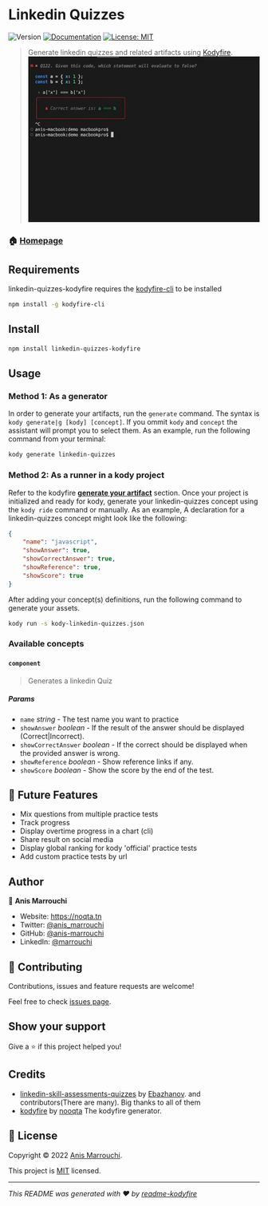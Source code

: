 # Linkedin Quizzes
![Version](https://img.shields.io/badge/version-0.0.18-blue.svg?cacheSeconds=2592000)
[![Documentation](https://img.shields.io/badge/documentation-yes-brightgreen.svg)](https://github.com/nooqta/kodyfire#install-a-kody)
[![License: MIT](https://img.shields.io/badge/License-MIT-yellow.svg)](https://github.com/nooqta/kodyfire/blob/main/LICENSE)

> Generate linkedin quizzes and related artifacts using [Kodyfire](https://github.com/nooqta/kodyfire).
![react-kodyfire demo](assets/linkedin-quizzes-kodyfire.gif)

### 🏠 [Homepage](https://github.com/nooqta/kodyfire)

## Requirements

linkedin-quizzes-kodyfire requires the [kodyfire-cli](https://github.com/nooqta/kodyfire) to be installed

```sh
npm install -g kodyfire-cli
```
## Install

```sh
npm install linkedin-quizzes-kodyfire
```

## Usage

### Method 1: As a generator
In order to generate your artifacts, run the `generate` command. The syntax is `kody generate|g [kody] [concept]`. If you ommit `kody` and `concept` the assistant will prompt you to select them. As an example, run the following command from your terminal:
```sh
kody generate linkedin-quizzes
```
### Method 2: As a runner in a kody project
Refer to the kodyfire __[generate your artifact](https://github.com/nooqta/kodyfire#generate-your-artifact)__ section.
Once your project is initialized and ready for kody,
generate your linkedin-quizzes concept using the `kody ride` command or manually. As an example, A declaration for a linkedin-quizzes concept might look like the following: 
```json
{
	"name": "javascript",
	"showAnswer": true,
	"showCorrectAnswer": true,
	"showReference": true,
	"showScore": true
}
```

After adding your concept(s) definitions, run the following command to generate your assets.

```sh
kody run -s kody-linkedin-quizzes.json
```
### Available concepts 

#### `component`
> Generates a linkedin Quiz

##### Params

- `name` _string_ - The test name you want to practice
- `showAnswer` _boolean_ - If the result of the answer should be displayed (Correct|Incorrect).
- `showCorrectAnswer` _boolean_ - If the correct should be displayed when the provided answer is wrong.
- `showReference` _boolean_ - Show reference links if any.
- `showScore` _boolean_ - Show the score by the end of the test.

## 📅 Future Features
- Mix questions from multiple practice tests
- Track progress
- Display overtime progress in a chart (cli)
- Share result on social media
- Display global ranking for kody 'official' practice tests
- Add custom practice tests by url

## Author

👤 **Anis Marrouchi**

* Website: https://noqta.tn
* Twitter: [@anis\_marrouchi](https://twitter.com/anis\_marrouchi)
* GitHub: [@anis-marrouchi](https://github.com/anis-marrouchi)
* LinkedIn: [@marrouchi](https://linkedin.com/in/marrouchi)

## 🤝 Contributing

Contributions, issues and feature requests are welcome!

Feel free to check [issues page](https://github.com/nooqta/linkedin-quizzes-kodyfire/issues). 

## Show your support

Give a ⭐️ if this project helped you!

## Credits

- [linkedin-skill-assessments-quizzes](https://github.com/Ebazhanov/linkedin-skill-assessments-quizzes) by [Ebazhanov](https://github.com/Ebazhanov). and contributors(There are many). Big thanks to all of them
- [kodyfire](https://github.com/nooqta/kodyfire) by [nooqta](https://github.com/nooqta) The kodyfire generator.

## 📝 License

Copyright © 2022 [Anis Marrouchi](https://github.com/anis-marrouchi).

This project is [MIT](https://github.com/nooqta/kodyfire/blob/main/LICENSE) licensed.

***
_This README was generated with ❤️ by [readme-kodyfire](https://github.com/nooqta/readme-kodyfire)_

